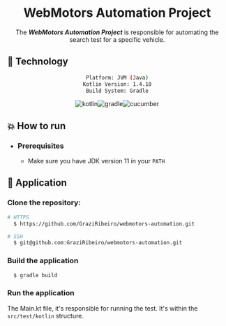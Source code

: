 <div align="center">
    <h1>WebMotors Automation Project</h1>
</div>

<div align="center">

The ***WebMotors Automation Project*** is responsible for automating the search test for a specific vehicle.

</div>

## :rocket: Technology

<div align="center">

```sh
Platform: JVM (Java)
Kotlin Version: 1.4.10
Build System: Gradle
```

![kotlin](https://img.shields.io/badge/kotlin-007396?&logoColor=fff&style=for-the-badge&logo=kotlin)![gradle](https://img.shields.io/badge/gradle-C71A36?&logoColor=fff&style=for-the-badge&logo=gradle)![cucumber](https://img.shields.io/badge/cucumber-green?&logoColor=fff&style=for-the-badge&logo=cucumber)

</div>

## :boom: How to run

- ### **Prerequisites**

    - Make sure you have JDK version 11 in your `PATH`

## :hammer: Application

### Clone the repository:

```sh
# HTTPS
  $ https://github.com/GraziRibeiro/webmotors-automation.git
```

```sh
# SSH
  $ git@github.com:GraziRibeiro/webmotors-automation.git
```

### Build the application

```sh
  $ gradle build
```

### Run the application

The Main.kt file, it's responsible for running the test. It's within the `src/test/kotlin` structure.
